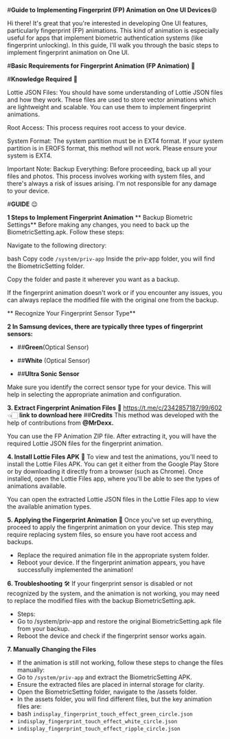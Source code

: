 #**Guide to Implementing Fingerprint (FP) Animation on One UI Devices**:smile:

Hi there! It's great that you're interested in developing One UI features, particularly fingerprint (FP) animations. This kind of animation is especially useful for apps that implement biometric authentication systems (like fingerprint unlocking). In this guide, I'll walk you through the basic steps to implement fingerprint animation on One UI.

#**Basic Requirements for Fingerprint Animation (FP Animation)** 👾

#**Knowledge Required** 🧠

Lottie JSON Files: You should have some understanding of Lottie JSON files and how they work. These files are used to store vector animations which are lightweight and scalable. You can use them to implement fingerprint animations.

Root Access: This process requires root access to your device.

System Format: The system partition must be in EXT4 format. If your system partition is in EROFS format, this method will not work. Please ensure your system is EXT4.

Important Note:
Backup Everything: Before proceeding, back up all your files and photos. This process involves working with system files, and there's always a risk of issues arising. I'm not responsible for any damage to your device.

#**GUIDE** 😉

**1 Steps to Implement Fingerprint Animation**
** Backup Biometric Settings**
Before making any changes, you need to back up the BiometricSetting.apk. Follow these steps:

Navigate to the following directory:

bash
Copy code
```/system/priv-app```
Inside the priv-app folder, you will find the BiometricSetting folder.

Copy the folder and paste it wherever you want as a backup.

If the fingerprint animation doesn't work or if you encounter any issues, you can always replace the modified file with the original one from the backup.

** Recognize Your Fingerprint Sensor Type**

**2 In Samsung devices, there are typically three types of fingerprint sensors:**

- ##**Green**(Optical Sensor)

- ##**White** (Optical Sensor)

- ##**Ultra Sonic Sensor**

Make sure you identify the correct sensor type for your device. This will help in selecting the appropriate animation and configuration.

**3. Extract Fingerprint Animation Files**  🔑 
https://t.me/c/2342857187/99/602 👈🏻
**link to download here** 
##**Credits**
This method was developed with the help of contributions from **@MrDexx.**
   
You can use the FP Animation ZIP file. After extracting it, you will have the required Lottie JSON files for the fingerprint animation.

**4. Install Lottie Files APK** 🧬
To view and test the animations, you'll need to install the Lottie Files APK. You can get it either from the Google Play Store or by downloading it directly from a browser (such as Chrome). Once installed, open the Lottie Files app, where you'll be able to see the types of animations available.

You can open the extracted Lottie JSON files in the Lottie Files app to view the available animation types.

**5. Applying the Fingerprint Animation** 🎊
Once you've set up everything, proceed to apply the fingerprint animation on your device. This step may require replacing system files, so ensure you have root access and backups.
- Replace the required animation file in the appropriate system folder.
- Reboot your device.
If the fingerprint animation appears, you have successfully implemented the animation!

**6. Troubleshooting** 🛠
If your fingerprint sensor is disabled or not recognized by the system, and the animation is not working, you may need to replace the modified files with the backup BiometricSetting.apk.
- Steps:
- Go to /system/priv-app and restore the original BiometricSetting.apk file from your backup.
- Reboot the device and check if the fingerprint sensor works again.

**7. Manually Changing the Files**
- If the animation is still not working, follow these steps to change the files manually:
- Go to ```/system/priv-app``` and extract the BiometricSetting APK.
- Ensure the extracted files are placed in internal storage for clarity.
- Open the BiometricSetting folder, navigate to the /assets folder.
- In the assets folder, you will find different files, but the key animation files are:
- bash ```indisplay_fingerprint_touch_effect_green_circle.json```
- ```indisplay_fingerprint_touch_effect_white_circle.json```
- ```indisplay_fingerprint_touch_effect_ripple_circle.json```
